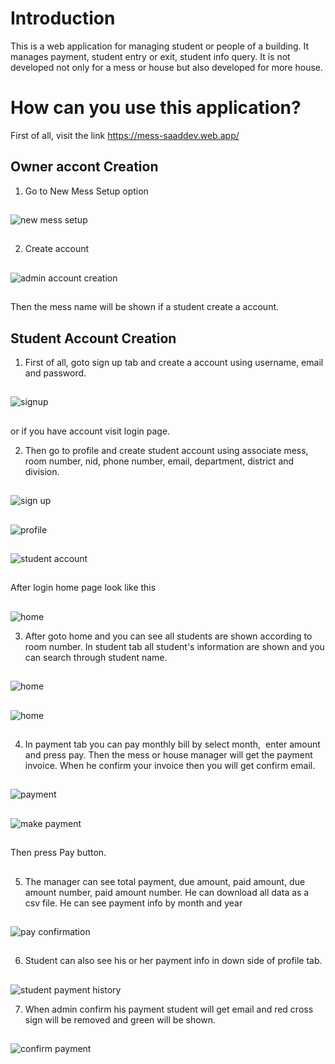 # Introduction

This is a web application for managing student or people of a building. It manages payment, student entry or exit, student info query. It is not developed not only for a mess or house but also developed for more house. 



# How can you use this application?

First of all, visit the link https://mess-saaddev.web.app/



## Owner accont Creation

1. Go to New Mess Setup option 
##
![new mess setup](https://i.ibb.co/VMNbV3V/Capture11.png)
##
2. Create account
##
![admin account creation](https://i.ibb.co/2t7NtCp/Capturedfa.png)
##
Then the mess name will be shown if a student create a account.



## Student Account Creation

1. First of all, goto sign up tab and create a account using username, email and password.
##
![signup](https://i.ibb.co/GPcHLyV/sign-up.png) 
##
or if you have account visit login page.

2. Then go to profile and create student account using associate mess, room number, nid, phone number, email, department, district and division. 
##
![sign up](https://i.ibb.co/NW85QWw/profile.png) 
##
![profile](https://i.ibb.co/7N7LdTF/profile.png)
##
![student account](https://i.ibb.co/8XJZt8k/student-account.png)
##

After login home page look like this 
##
![home](https://i.ibb.co/b583M3N/home.png)

3. After goto home and you can see all students are shown according to room number. In student tab all student's information are shown and you can search through student name. 
##
![home](https://i.ibb.co/b583M3N/home.png)
##
![home](https://i.ibb.co/xs1wrCy/s.png)
##
4. In payment tab you can pay monthly bill by select month,  enter amount and press pay. Then the mess or house manager will get the payment invoice. When he confirm your invoice then you will get confirm email.
##
![payment](https://i.ibb.co/1MG3zc4/payment.png)
##
![make payment](https://i.ibb.co/yFmqPqH/m-p.png)
##
Then press Pay button.
##
5. The manager can see total payment, due amount, paid amount, due amount number, paid amount number. He can download all data as a csv file. He can see payment info by month and year
##
![pay confirmation](https://i.ibb.co/j68DtGc/pay-con1.png)
##
6. Student can also see his or her payment info in down side of profile tab.
##
![student payment history](https://i.ibb.co/px3W140/student-pay-his.png)

7. When admin confirm his payment student will get email and red cross sign will be removed and green will be shown.
##
![confirm payment ](https://i.ibb.co/njB77r2/con1.png)
